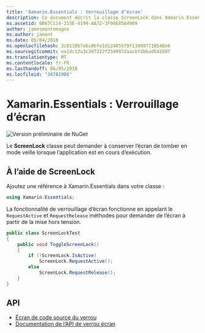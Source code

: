 ```yaml
---
title: 'Xamarin.Essentials : Verrouillage d’écran'
description: Ce document décrit la classe ScreenLock dans Xamarin.Essentials, ce qui peut demander à conserver l’écran de tomber en mode veille lorsque l’application est en cours d’exécution.
ms.assetid: 6B67C114-315E-4199-AA72-3F90E85A4909
author: jamesmontemagno
ms.author: jamont
ms.date: 05/04/2018
ms.openlocfilehash: 3c8110b7abc86fe1d12485579f134997718540e6
ms.sourcegitcommit: ea1dc12a3c2d7322f234997daacbfdb6ad542507
ms.translationtype: MT
ms.contentlocale: fr-FR
ms.lasthandoff: 06/05/2018
ms.locfileid: "34782906"
---
```

# <a name="xamarinessentials-screen-lock"></a>Xamarin.Essentials : Verrouillage d’écran

![Version préliminaire de NuGet](~/media/shared/pre-release.png)

Le **ScreenLock** classe peut demander à conserver l’écran de tomber en mode veille lorsque l’application est en cours d’exécution.

## <a name="using-screenlock"></a>À l’aide de ScreenLock

Ajoutez une référence à Xamarin.Essentials dans votre classe :

```csharp
using Xamarin.Essentials;
```

La fonctionnalité de verrouillage d’écran fonctionne en appelant le `RequestActive` et `RequestRelease` méthodes pour demander de l’écran à partir de la mise hors tension.

```csharp
public class ScreenLockTest
{
    public void ToggleScreenLock()
    {
        if (!ScreenLock.IsActive)
            ScreenLock.RequestActive();
        else
            ScreenLock.RequestRelease();
    }
}
```

## <a name="api"></a>API

- [Écran de code source du verrou](https://github.com/xamarin/Essentials/tree/master/Xamarin.Essentials/ScreenLock)
- [Documentation de l’API de verrou écran](xref:Xamarin.Essentials.ScreenLock)
